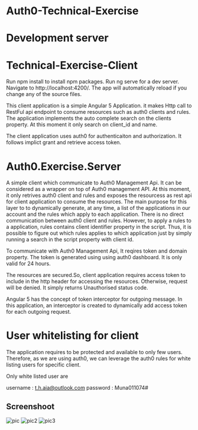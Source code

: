 # Auth0-Technical-Exercise

# Development server
# Technical-Exercise-Client
Run npm install to install npm packages. Run ng serve for a dev server. Navigate to http://localhost:4200/. The app will automatically reload if you change any of the source files.

This client application is a simple Angular 5 Application. it makes Http call to RestFul api endpoint to consume resources such as auth0 clients and rules. The application implements the auto complete search on the clients property. At this moment it only search on client_id and name. 

The client application uses auth0 for authenticaiton and authorization. It follows implict grant and retrieve access token. 



# Auth0.Exercise.Server
A simple client which communicate to Auth0 Management Api. It can be considered as a wrapper on top of Auth0 management API. At this moment, it only retrives auth0 client and rules and exposes the resourcess as rest api for client application to consume the resources. 
The main purpose for this layer to  to dynamically generate, at any time, a list of the applications in our account and the rules which apply to each application. There is no direct communication between auth0 client and rules. However, to apply a rules to a application, rules contains client identifier property in the script. Thus, it is possible to figure out which rules applies to which application just by simply running a search in the script property with client id. 

To communicate with Auth0 Management Api, It reqires token and domain property. The token is generated using using auth0 dashboard. It is only valid for 24 hours.

The resources are secured.So, client application requires access token to include in the http header for accessing the resources. Otherwise, request will be denied. It simply returns Unauthorised status code.

Angular 5 has the concept of token interceptor for outgoing message. In this application, an interceptor is created to dynamically add access token for each outgoing request.

# User whitelisting for client

The application requires to be protected and available to only few users. Therefore, as we are using auth0, we can leverage the auth0 rules for white listing users for specific client. 

Only white listed user are 

username : t.h.aia@outlook.com
password : Muna011074#

## Screenshoot

![pic](https://user-images.githubusercontent.com/38843176/39411655-39e9961e-4c06-11e8-8085-0705c6f55d10.JPG)
![pic2](https://user-images.githubusercontent.com/38843176/39411680-b1db1aee-4c06-11e8-8343-fc98bd0bb0b7.JPG)
![pic3](https://user-images.githubusercontent.com/38843176/39411721-da58b606-4c07-11e8-812b-220cd585a2a0.JPG)
